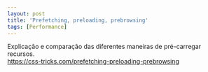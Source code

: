 ```yaml
---
layout: post
title: 'Prefetching, preloading, prebrowsing'
tags: [Performance]
---
```


Explicação e comparação das diferentes maneiras de pré-carregar recursos.<br>
<https://css-tricks.com/prefetching-preloading-prebrowsing>
